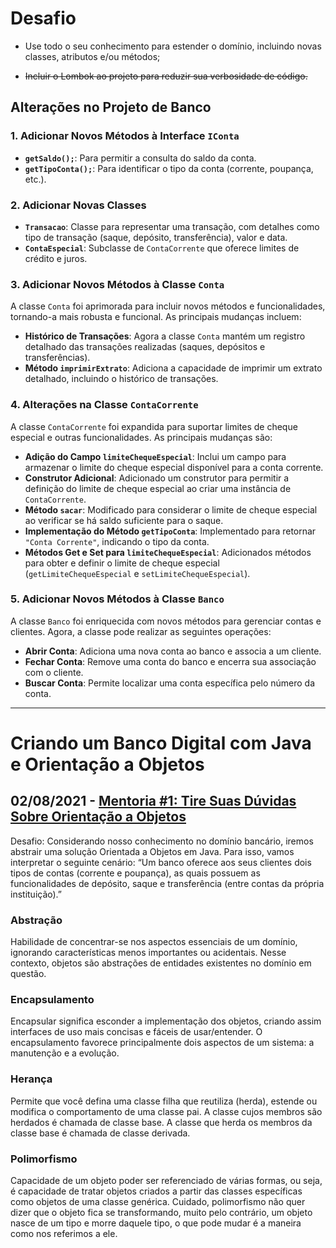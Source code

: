 # Desafio
- Use todo o seu conhecimento para estender o domínio, incluindo novas classes, atributos e/ou métodos;

- ~~Incluir o Lombok ao projeto para reduzir sua verbosidade de código.~~

## Alterações no Projeto de Banco

### 1. Adicionar Novos Métodos à Interface `IConta`
- **`getSaldo();`**: Para permitir a consulta do saldo da conta.
- **`getTipoConta();`**: Para identificar o tipo da conta (corrente, poupança, etc.).

### 2. Adicionar Novas Classes
- **`Transacao`**: Classe para representar uma transação, com detalhes como tipo de transação (saque, depósito, transferência), valor e data.
- **`ContaEspecial`**: Subclasse de `ContaCorrente` que oferece limites de crédito e juros.

### 3. Adicionar Novos Métodos à Classe `Conta`
A classe `Conta` foi aprimorada para incluir novos métodos e funcionalidades, tornando-a mais robusta e funcional. As principais mudanças incluem:
- **Histórico de Transações**: Agora a classe `Conta` mantém um registro detalhado das transações realizadas (saques, depósitos e transferências).
- **Método `imprimirExtrato`**: Adiciona a capacidade de imprimir um extrato detalhado, incluindo o histórico de transações.

### 4. Alterações na Classe `ContaCorrente`
A classe `ContaCorrente` foi expandida para suportar limites de cheque especial e outras funcionalidades. As principais mudanças são:
- **Adição do Campo `limiteChequeEspecial`**: Inclui um campo para armazenar o limite do cheque especial disponível para a conta corrente.
- **Construtor Adicional**: Adicionado um construtor para permitir a definição do limite de cheque especial ao criar uma instância de `ContaCorrente`.
- **Método `sacar`**: Modificado para considerar o limite de cheque especial ao verificar se há saldo suficiente para o saque.
- **Implementação do Método `getTipoConta`**: Implementado para retornar `"Conta Corrente"`, indicando o tipo da conta.
- **Métodos Get e Set para `limiteChequeEspecial`**: Adicionados métodos para obter e definir o limite de cheque especial (`getLimiteChequeEspecial` e `setLimiteChequeEspecial`).

### 5. Adicionar Novos Métodos à Classe `Banco`
A classe `Banco` foi enriquecida com novos métodos para gerenciar contas e clientes. Agora, a classe pode realizar as seguintes operações:
- **Abrir Conta**: Adiciona uma nova conta ao banco e associa a um cliente.
- **Fechar Conta**: Remove uma conta do banco e encerra sua associação com o cliente.
- **Buscar Conta**: Permite localizar uma conta específica pelo número da conta.



---
# Criando um Banco Digital com Java e Orientação a Objetos

## 02/08/2021 - [Mentoria #1: Tire Suas Dúvidas Sobre Orientação a Objetos](https://www.youtube.com/watch?v=YS6ouOhkyNI)

Desafio: Considerando nosso conhecimento no domínio bancário, iremos abstrair uma solução Orientada a Objetos em Java. Para isso, vamos interpretar o seguinte cenário:
“Um banco oferece aos seus clientes dois tipos de contas (corrente e poupança), as quais possuem as funcionalidades de depósito, saque e transferência (entre contas da própria instituição).”

### Abstração
Habilidade de concentrar-se nos aspectos essenciais de um domínio, ignorando características menos importantes ou acidentais. Nesse contexto, objetos são abstrações de entidades existentes no domínio em questão.

### Encapsulamento
Encapsular significa esconder a implementação dos objetos, criando assim interfaces de uso mais concisas e fáceis de usar/entender. O encapsulamento favorece principalmente dois aspectos de um sistema: a manutenção e a evolução.

### Herança
Permite que você defina uma classe filha que reutiliza (herda), estende ou modifica o comportamento de uma classe pai. A classe cujos membros são herdados é chamada de classe base. A classe que herda os membros da classe base é chamada de classe derivada.

### Polimorfismo
Capacidade de um objeto poder ser referenciado de várias formas, ou seja, é capacidade de tratar objetos criados a partir das classes específicas como objetos de uma classe genérica. Cuidado, polimorfismo não quer dizer que o objeto fica se transformando, muito pelo contrário, um objeto nasce de um tipo e morre daquele tipo, o que pode mudar é a maneira como nos referimos a ele.

